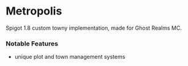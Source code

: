 Metropolis
==========

Spigot 1.8 custom towny implementation, made for Ghost Realms MC.

### Notable Features
- unique plot and town management systems